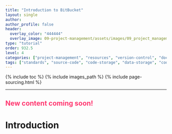 ```yaml
---
title: "Introduction to BitBucket"
layout: single
author:
author_profile: false
header:
  overlay_color: "444444"
  overlay_image: 09-project-management/assets/images/09_project_management_banner.png
type: "tutorial"
order: 932.5
level: 4
categories: ["project-management", "resources", "version-control", "documentation", "code-development"]
tags: ["standards", "source-code", "code-storage", "data-storage", "code-sharing", "git", "repository", "BitBucket", "hosting-platform"]
---
```


{% include toc %}
{% include images_path %}
{% include page-sourcing.html %}

---


## <span style="color: #ff3870;">New content coming soon!</span>

# Introduction

